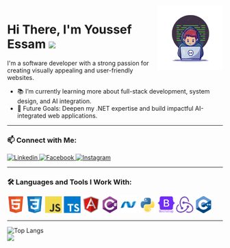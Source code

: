 <img align="right" src="https://raw.githubusercontent.com/mohamedelkashef15/mohamedelkashef15/main/github-profile.png" width="30%">

<h1>
  Hi There, I'm Youssef Essam
  <img src="https://media.giphy.com/media/hvRJCLFzcasrR4ia7z/giphy.gif" width="28">
</h1>

<p>
I'm a software developer with a strong passion for creating visually appealing and user-friendly websites.
</p>

- 📚 I’m currently learning more about full-stack development, system design, and AI integration.
- 🎯 Future Goals: Deepen my .NET expertise and build impactful AI-integrated web applications.

---

### 📫 Connect with Me:
<p>
<a href="https://www.linkedin.com/in/youssef-essam-a4064529a/" target="blank">
  <img src="https://img.shields.io/badge/-Linkedin-0072b1?style=flat&logo=linkedin&logoColor=white" alt="Linkedin">
</a>
<a href="https://fb.com/yousef.esam.9400" target="blank">
  <img src="https://img.shields.io/badge/-Facebook-3b5998?style=flat&logo=facebook&logoColor=white" alt="Facebook">
</a>
<a href="https://instagram.com/youssefessam_74/" target="blank">
  <img src="https://img.shields.io/badge/-Instagram-d62976?style=flat&logo=instagram&logoColor=white" alt="Instagram">
</a>
</p>

---

### 🛠️ Languages and Tools I Work With:

<p>
  <img src="https://raw.githubusercontent.com/devicons/devicon/master/icons/html5/html5-original.svg" width="40" height="40" alt="HTML5"/>
  <img src="https://raw.githubusercontent.com/devicons/devicon/master/icons/css3/css3-original.svg" width="40" height="40" alt="CSS3"/>
  <img src="https://raw.githubusercontent.com/devicons/devicon/master/icons/javascript/javascript-original.svg" width="40" height="40" alt="JavaScript"/>
  <img src="https://raw.githubusercontent.com/devicons/devicon/master/icons/typescript/typescript-original.svg" width="40" height="40" alt="TypeScript"/>
  <img src="https://raw.githubusercontent.com/devicons/devicon/master/icons/angularjs/angularjs-original.svg" width="40" height="40" alt="Angular"/>
  <img src="https://raw.githubusercontent.com/devicons/devicon/master/icons/csharp/csharp-original.svg" width="40" height="40" alt="C#"/>
  <img src="https://raw.githubusercontent.com/devicons/devicon/master/icons/dot-net/dot-net-original.svg" width="40" height="40" alt=".NET"/>
  <img src="https://raw.githubusercontent.com/devicons/devicon/master/icons/python/python-original.svg" width="40" height="40" alt="Python"/>
  <img src="https://raw.githubusercontent.com/devicons/devicon/master/icons/bootstrap/bootstrap-plain-wordmark.svg" width="40" height="40" alt="Bootstrap"/>
  <img src="https://raw.githubusercontent.com/devicons/devicon/master/icons/redux/redux-original.svg" width="40" height="40" alt="Redux"/>
  <img src="https://raw.githubusercontent.com/devicons/devicon/master/icons/cplusplus/cplusplus-original.svg" width="40" height="40" alt="C++"/>
</p>

---

![Top Langs](https://github-readme-stats.vercel.app/api/top-langs/?username=YoussefEssam74&layout=compact)
<br>
<a href="https://komarev.com/ghpvc/?username=YoussefEssam74&style=for-the-badge">
    <img src="https://komarev.com/ghpvc/?username=YoussefEssam74&style=for-the-badge">
</a>
